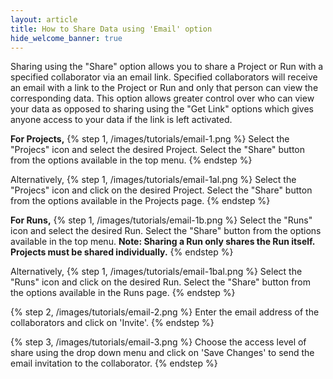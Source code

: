 ```yaml
---
layout: article
title: How to Share Data using 'Email' option
hide_welcome_banner: true
---
```


Sharing using the "Share" option allows you to share a Project or Run with a specified collaborator via an email link. Specified collaborators will receive an email with a link to the Project or Run and only that person can view the corresponding data. This option allows greater control over who can view your data as opposed  to sharing using the "Get Link" options which gives anyone  access to your data if the link is left activated.

**For Projects,**
{% step 1, /images/tutorials/email-1.png %}
Select the "Projecs" icon and select the desired Project. Select the "Share" button from the options available in the top menu.
{% endstep %}

Alternatively,
{% step 1, /images/tutorials/email-1al.png %}
Select the "Projecs" icon and click on the desired Project. Select the "Share" button from the options available in the Projects page.
{% endstep %}

**For Runs,**
{% step 1, /images/tutorials/email-1b.png %}
Select the "Runs" icon and select the desired Run. Select the "Share" button from the options available in the top menu.
**Note: Sharing a Run only shares the Run itself. Projects must be shared individually.**
{% endstep %}

Alternatively,
{% step 1, /images/tutorials/email-1bal.png %}
Select the "Runs" icon and click on the desired Run. Select the "Share" button from the options available in the Runs page.
{% endstep %}

{% step 2, /images/tutorials/email-2.png %}
Enter the email address of the collaborators and click on 'Invite'.
{% endstep %}

{% step 3, /images/tutorials/email-3.png %}
Choose the access level of share using the drop down menu and click on 'Save Changes' to send the email invitation to the collaborator.
{% endstep %}

